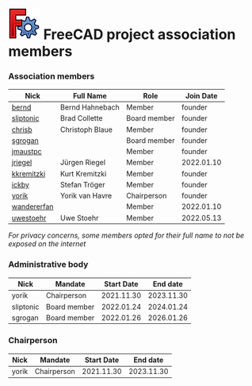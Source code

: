 # <img src="images/freecad.svg" style="zoom:50%;" /> FreeCAD project association members



### Association members

| Nick       | Full Name       | Role   | Join Date    |
| ---------- | --------------- | ------ | ---------    |
| [bernd](https://forum.freecadweb.org/memberlist.php?mode=viewprofile&u=2069)       | Bernd Hahnebach | Member | founder    |
| [sliptonic](https://forum.freecadweb.org/memberlist.php?mode=viewprofile&u=708)    | Brad Collette   | Board member | founder    |
| [chrisb](https://forum.freecadweb.org/memberlist.php?mode=viewprofile&u=5646)      | Christoph Blaue | Member | founder    |
| [sgrogan](https://forum.freecadweb.org/memberlist.php?mode=viewprofile&u=4252)     |                 | Board member | founder    |
| [jmaustpc](https://forum.freecadweb.org/memberlist.php?mode=viewprofile&u=611)     |                 | Member | founder    |
| [jriegel](https://forum.freecadweb.org/memberlist.php?mode=viewprofile&u=67)       | Jürgen Riegel   | Member | 2022.01.10 |
| [kkremitzki](https://forum.freecadweb.org/memberlist.php?mode=viewprofile&u=7997)  | Kurt Kremitzki  | Member | founder    |
| [ickby](https://forum.freecadweb.org/memberlist.php?mode=viewprofile&u=686)        | Stefan Tröger   | Member | founder    |
| [yorik](https://forum.freecadweb.org/memberlist.php?mode=viewprofile&u=68)         | Yorik van Havre | Chairperson | founder    |
| [wandererfan](https://forum.freecadweb.org/memberlist.php?mode=viewprofile&u=1375) |                 | Member | 2022.01.10 |
| [uwestoehr](https://forum.freecadweb.org/memberlist.php?mode=viewprofile&u=23505) | Uwe Stoehr | Member | 2022.05.13 |

*For privacy concerns, some members opted for their full name to not be exposed on the internet*



### Administrative body

| Nick      | Mandate      | Start Date | End date   |
| --------- | ------------ | ---------- | ---------- |
| yorik     | Chairperson  | 2021.11.30 | 2023.11.30 |
| sliptonic | Board member | 2022.01.24 | 2024.01.24 |
| sgrogan   | Board member | 2022.01.26 | 2026.01.26 |



### Chairperson

| Nick  | Mandate     | Start Date | End date   |
| ----- | ----------- | ---------- | ---------- |
| yorik | Chairperson | 2021.11.30 | 2023.11.30 |